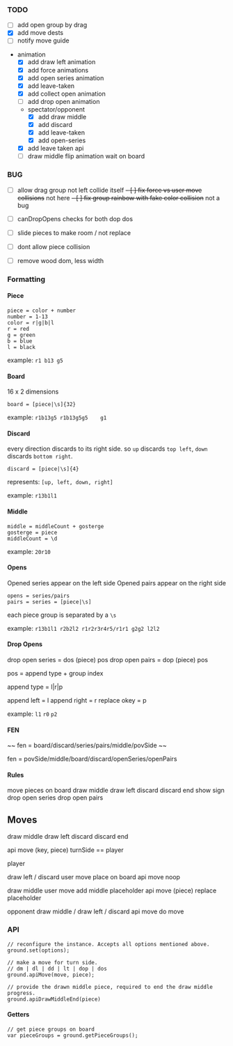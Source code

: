 ### TODO

- [ ] add open group by drag
- [x] add move dests
- [ ] notify move guide

* animation
  - [x] add draw left animation
  - [x] add force animations
  - [x] add open series animation
  - [x] add leave-taken
  - [x] add collect open animation
  - [ ] add drop open animation

  * spectator/opponent
    - [x] add draw middle
    - [x] add discard
    - [x] add leave-taken
    - [x] add open-series

  - [x] add leave taken api
  - [ ] draw middle flip animation wait on board

### BUG

- [ ] allow drag group not left collide itself
~~- [ ] fix force vs user move collisions~~ not here
~~- [ ] fix group rainbow with fake color collision~~ not a bug
- [ ] canDropOpens checks for both dop dos
- [ ] slide pieces to make room / not replace
- [ ] dont allow piece collision 
- [ ] remove wood dom, less width



### Formatting

#### Piece

```
piece = color + number
number = 1-13
color = r|g|b|l
r = red
g = green
b = blue
l = black
```

example: `r1 b13 g5`

#### Board

16 x 2 dimensions

```
board = [piece|\s]{32}
```

example: `r1b13g5 r1b13g5g5    g1`

#### Discard

every direction discards to its right side.
so `up` discards `top left`, `down` discards `bottom right`.

```
discard = [piece|\s]{4}
```

represents: `[up, left, down, right]`

example: `r13b1l1 `

#### Middle

```
middle = middleCount + gosterge
gosterge = piece
middleCount = \d
```

example: `20r10`

#### Opens

Opened series appear on the left side
Opened pairs appear on the right side

```
opens = series/pairs
pairs = series = [piece|\s]
```

each piece group is separated by a `\s`

example: `r13b1l1 r2b2l2 r1r2r3r4r5/r1r1 g2g2 l2l2`


#### Drop Opens

drop open series = dos (piece) pos
drop open pairs = dop (piece) pos

pos = append type + group index

append type = l|r|p

append left = l
append right = r
replace okey = p

example: `l1` `r0` `p2`

#### FEN

~~ fen = board/discard/series/pairs/middle/povSide ~~

fen = povSide/middle/board/discard/openSeries/openPairs


#### Rules

move pieces on board
draw middle
draw left
discard
discard end
show sign
drop open series
drop open pairs

## Moves

draw middle
draw left
discard
discard end

api move (key, piece)
  turnSide == player

player

draw left / discard
  user move place on board
  api move noop

draw middle
  user move add middle placeholder
  api move (piece) replace placeholder

opponent
  draw middle / draw left / discard
    api move do move


### API

    // reconfigure the instance. Accepts all options mentioned above.
    ground.set(options);

    // make a move for turn side.
    // dm | dl | dd | lt | dop | dos
    ground.apiMove(move, piece);

    // provide the drawn middle piece, required to end the draw middle progress.
    ground.apiDrawMiddleEnd(piece)


#### Getters

    // get piece groups on board
    var pieceGroups = ground.getPieceGroups();
